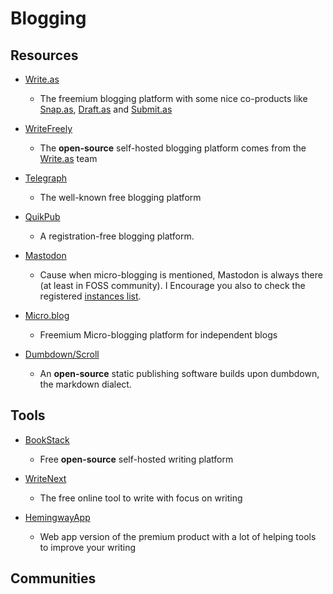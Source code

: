 # Blogging

## Resources

* [Write.as](https://write.as)
  
  * The freemium blogging platform with some nice co-products like [Snap.as](https://snap.as), [Draft.as](https://draft.as) and [Submit.as](https://submit.as) 

* [WriteFreely](https://writefreely.org)
  
  - The **open-source** self-hosted blogging platform comes from the [Write.as](https://write.as) team
- [Telegraph](https://telegra.ph)
  
  - The well-known free blogging platform

- [QuikPub](https://quikpub.co)
  
  - A registration-free blogging platform.

- [Mastodon](https://mastodon.online/about)
  
  - Cause when micro-blogging is mentioned, Mastodon is always there (at least in FOSS community). I Encourage you also to check the registered [instances list](https://joinmastodon.org/communities).

- [Micro.blog](https://micro.blog)
  
  - Freemium Micro-blogging platform for independent blogs

- [Dumbdown/Scroll](https://github.com/treenotation/dumbdown/blob/master/scroll/readme.md)
  
  - An **open-source** static publishing software builds upon dumbdown, the markdown dialect.

## Tools

* [BookStack](https://www.bookstackapp.com)
  
  * Free **open-source** self-hosted writing platform

* [WriteNext](https://www.writenext.io)
  
  * The free online tool to write with focus on writing

* [HemingwayApp](http://www.hemingwayapp.com)
  
  * Web app version of the premium product with a lot of helping tools to improve your writing

## Communities
